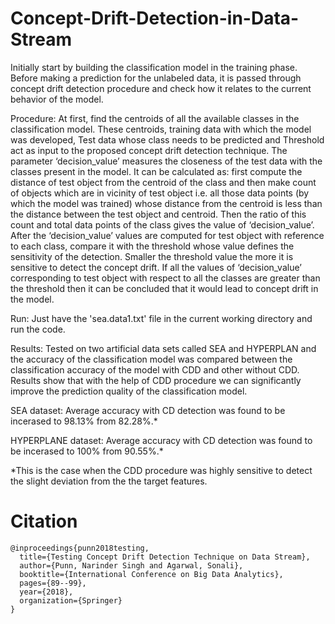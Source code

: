 # Concept-Drift-Detection-in-Data-Stream
Initially start by building the classification model in the training phase.  Before making a  prediction  for the unlabeled data, it is passed through concept drift  detection procedure and check how it relates to the current behavior of the model.

Procedure:
At first, find the centroids of all the available classes in the classification model. These centroids, training data with which the model was developed, Test data whose class needs to be predicted and Threshold act as input to the proposed concept drift detection technique. The parameter ‘decision_value’ measures the closeness of the test data with the classes present in the model. It can be calculated as: first  compute the distance of test object from the centroid of the class and then make count of objects which are in vicinity of test object i.e. all those data points (by which the model was trained) whose distance from the centroid is less than the distance between the test object and centroid. Then the ratio of this count and total data points of the class gives the value of ‘decision_value’.
After the ‘decision_value’ values are computed for test object with reference to each class, compare it with the threshold whose value defines the sensitivity of the detection. Smaller the threshold value the more it is sensitive to detect the concept drift. If all the values of ‘decision_value’ corresponding to test object with respect to all the classes are greater than the threshold then it can be concluded that it would lead to concept drift in the model.

Run:
Just have the 'sea.data1.txt' file in the current working directory and run the code.

Results:
Tested on two artificial data sets called SEA and HYPERPLAN and the accuracy of the classification model was compared between the classification accuracy of the model with CDD and other without CDD. Results show that with the help of CDD procedure we can significantly improve the prediction quality of the classification model. 

SEA dataset:
Average accuracy with CD detection was found to be incerased to 98.13% from 82.28%.*

HYPERPLANE dataset:
Average accuracy with CD detection was found to be incerased to 100% from 90.55%.*

*This is the case when the CDD procedure was highly sensitive to detect the slight deviation from the the target features.

# Citation
```
@inproceedings{punn2018testing,
  title={Testing Concept Drift Detection Technique on Data Stream},
  author={Punn, Narinder Singh and Agarwal, Sonali},
  booktitle={International Conference on Big Data Analytics},
  pages={89--99},
  year={2018},
  organization={Springer}
}

```
